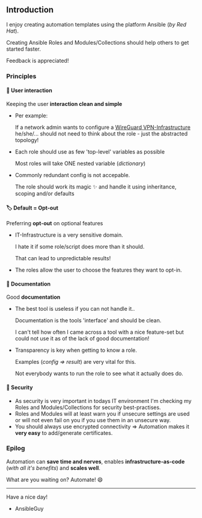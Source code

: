 ## Introduction

I enjoy creating automation templates using the platform Ansible (*by Red Hat*).

Creating Ansible Roles and Modules/Collections should help others to get started faster.

Feedback is appreciated!

### Principles

#### 💭 User interaction
Keeping the user **interaction clean and simple**
* Per example:
  
  If a network admin wants to configure a [WireGuard VPN-Infrastructure](https://github.com/ansibleguy/infra_wireguard) he/she/... should not need to think about the role - just the abstracted topology!

* Each role should use as few 'top-level' variables as possible

  Most roles will take ONE nested variable (*dictionary*)
    
* Commonly redundant config is not accepable.
  
  The role should work its magic ✨ and handle it using inheritance, scoping and/or defaults

#### 🏷 Default = Opt-out

Preferring **opt-out** on optional features
* IT-Infrastructure is a very sensitive domain.
  
  I hate it if some role/script does more than it should.
   
  That can lead to unpredictable results!
  
* The roles allow the user to choose the features they want to opt-in.

#### 📗 Documentation

Good **documentation**
* The best tool is useless if you can not handle it..

  Documentation is the tools 'interface' and should be clean.
  
  I can't tell how often I came across a tool with a nice feature-set but could not use it as of the lack of good documentation!
  
* Transparency is key when getting to know a role.

  Examples (*config => result*) are very vital for this.
  
  Not everybody wants to run the role to see what it actually does do.


#### 🔐	Security

* As security is very important in todays IT environment I'm checking my Roles and Modules/Collections for security best-practises.
* Roles and Modules will at least warn you if unsecure settings are used or will not even fail on you if you use them in an unsecure way.
* You should always use encrypted connectivity => Automation makes it **very easy** to add/generate certificates. 

### Epilog

Automation can **save time and nerves**, enables **infrastructure-as-code** (*with all it's benefits*) and **scales well**.

What are you waiting on? Automate! 😄

----

Have a nice day!
- AnsibleGuy
